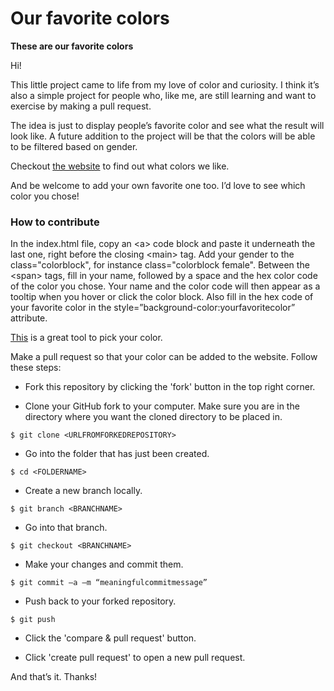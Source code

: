 # Our favorite colors
<p><strong>These are our favorite colors</strong></p>

<p>Hi!</p>
<p>This little project came to life from my love of color and curiosity. I think it’s also a simple project for people who, like me, are still learning and want to exercise by making a pull request.</p>
<p>The idea is just to display people’s favorite color and see what the result will look like. A future addition to the project will be that the colors will be able to be filtered based on gender.</p>
<p>Checkout <a href="https://ourfavoritecolors.vercel.app/" target="_blank">the website</a> to find out what colors we like.</p>
<p>And be welcome to add your own favorite one too. I’d love to see which color you chose!</p>
<h3>How to contribute</h3>
<p>In the index.html file, copy an &lt;a&gt; code block and paste it underneath the last one, right before the closing &lt;main&gt; tag. Add your gender to the class="colorblock", for instance class="colorblock female". Between the &lt;span&gt; tags, fill in your name, followed by a space and the hex color code of the color you chose. Your name and the color code will then appear as a tooltip when you hover or click the color block. Also fill in the hex code of your favorite color in the style=”background-color:yourfavoritecolor” attribute.</p>
<p><a href="https://coolors.co/e6544f" target="_blank">This</a> is a great tool to pick your color.</p>
<p>Make a pull request so that your color can be added to the website. Follow these steps:</p>
<ul><li>Fork this repository by clicking the 'fork' button in the top right corner.</li></ul>
<ul><li>Clone your GitHub fork to your computer. Make sure you are in the directory where you want the cloned directory to be placed in.</li></ul>
<code>$ git clone &lt;URLFROMFORKEDREPOSITORY&gt;</code>
<p></p>
<ul><li>Go into the folder that has just been created.</li></ul>
<code>$ cd &lt;FOLDERNAME&gt;</code>
<p></p>
<ul><li>Create a new branch locally.</li></ul>
<code>$ git branch &lt;BRANCHNAME&gt;</code>
<p></p>
<ul><li>Go into that branch.</li></ul>
<code>$ git checkout &lt;BRANCHNAME&gt;</code>
<p></p>
<ul><li>Make your changes and commit them.</li></ul> 
<code>$ git commit –a –m “meaningfulcommitmessage”</code>
<p></p>
<ul><li>Push back to your forked repository.</li></ul>
<code>$ git push</code>
<p></p>
<ul><li>Click the 'compare & pull request' button.</li></ul>
<ul><li>Click 'create pull request' to open a new pull request.</li></ul>

<p>And that’s it. Thanks!</p>

